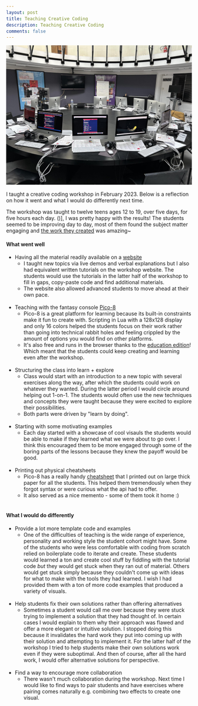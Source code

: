 ```yaml
---
layout: post
title: Teaching Creative Coding
description: Teaching Creative Coding
comments: false
---
```


<img src="/assets/images/creative_coding_workshop_room.png">

I taught a creative coding workshop in February 2023. Below is a reflection on how it went and what I would do differently next time.

The workshop was taught to twelve teens ages 12 to 19, over five days, for five hours each day.
()],
I was pretty happy with the results! The students seemed to be improving day to day, most of them found the subject matter engaging and [the work they created](https://www.sourencho.com/picoworkshop/notes/OurCreations/Our-Creations/) was amazing~

#### What went well
- Having all the material readily available on a [website](https://www.sourencho.com/picoworkshop/)
    - I taught new topics via live demos and verbal explanations but I also had equivalent written tutorials on the workshop website. The students would use the tutorials in the latter half of the workshop to fill in gaps, copy-paste code and find additional materials.
	- The website also allowed advanced students to move ahead at their own pace.
    <br> <br>
- Teaching with the fantasy console [Pico-8](https://www.lexaloffle.com/pico-8.php)
	- Pico-8 is a great platform for learning because its built-in constraints make it fun to create with. Scripting in Lua with a 128x128 display and only 16 colors helped the students focus on their work rather than going into technical rabbit holes and feeling crippled by the amount of options you would find on other platforms.
	- It's also free and runs in the browser thanks to the [education edition](https://www.lexaloffle.com/bbs/?tid=47278)! Which meant that the students could keep creating and learning even after the workshop.
    <br> <br>
- Structuring the class into learn + explore
	- Class would start with an introduction to a new topic with several exercises along the way, after which the students could work on whatever they wanted. During the latter period I would circle around helping out 1-on-1. The students would often use the new techniques and concepts they were taught because they were excited to explore their possibilities.
    - Both parts were driven by "learn by doing".
    <br> <br>
- Starting with some motivating examples
	- Each day started with a showcase of cool visauls the students would be able to make if they learned what we were about to go over. I think this encouraged them to be more engaged through some of the boring parts of the lessons because they knew the payoff would be good.
    <br> <br>
- Printing out physical cheatsheets
    - Pico-8 has a really handy [cheatsheet](https://www.lexaloffle.com/bbs/files/16585/PICO-8_CheatSheet_0111Gm_4k.png) that I printed out on large thick paper for all the students. This helped them tremendously when they forgot syntax or were curious what the api had to offer.
    - It also served as a nice memento - some of them took it home :)
    <br> <br>
	
#### What I would do differently
- Provide a lot more template code and examples
	- One of the difficulties of teaching is the wide range of experience, personality and working style the student cohort might have. Some of the students who were less comfortable with coding from scratch relied on boilerplate code to iterate and create. These students would learned a ton and create cool stuff by fiddling with the tutorial code *but* they would get stuck when they ran out of material. Others would get stuck simply because they couldn't come up with ideas for what to make with the tools they had learned. I wish I had provided them with a ton of more code examples that produced a variety of visuals.
    <br> <br>
- Help students fix their own solutions rather than offering alternatives
	- Sometimes a student would call me over because they were stuck trying to implement a solution that they had thought of. In certain cases I would explain to them why their approach was flawed and offer a more elegant or intuitive solution. I stopped doing this because it invalidates the hard work they put into coming up with their solution and attempting to implement it. For the latter half of the workshop I tried to help students make their own solutions work even if they were suboptimal. And then of course, after all the hard work, I would offer alternative solutions for perspective.
    <br> <br>
- Find a way to encourage more collaboration
	- There wasn't much collaboration during the workshop. Next time I would like to find ways to pair students and have exercises where pairing comes naturally e.g. combining two effects to create one visual.
